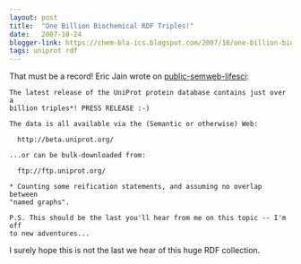 ```yaml
---
layout: post
title:  "One Billion Biochemical RDF Triples!"
date:   2007-10-24
blogger-link: https://chem-bla-ics.blogspot.com/2007/10/one-billion-biochemical-rdf-triples.html
tags: uniprot rdf
---
```


That must be a record! Eric Jain wrote on [public-semweb-lifesci](http://lists.w3.org/Archives/Public/public-semweb-lifesci/):

```
The latest release of the UniProt protein database contains just over a
billion triples*! PRESS RELEASE :-)

The data is all available via the (Semantic or otherwise) Web:

  http://beta.uniprot.org/

...or can be bulk-downloaded from:

  ftp://ftp.uniprot.org/

* Counting some reification statements, and assuming no overlap between
"named graphs".

P.S. This should be the last you'll hear from me on this topic -- I'm off
to new adventures...
```

I surely hope this is not the last we hear of this huge RDF collection.

